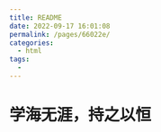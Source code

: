 ```yaml
---
title: README
date: 2022-09-17 16:01:08
permalink: /pages/66022e/
categories:
  - html
tags:
  - 
---
```


# 学海无涯，持之以恒

